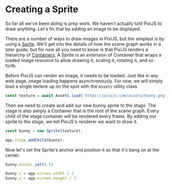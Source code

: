 # Creating a Sprite

So far all we've been doing is prep work. We haven't actually told PixiJS to draw anything. Let's fix that by adding an image to be displayed.

There are a number of ways to draw images in PixiJS, but the simplest is by using a [Sprite](https://pixijs.download/release/docs/PIXI.Sprite.html). We'll get into the details of how the scene graph works in a later guide, but for now all you need to know is that PixiJS renders a hierarchy of [Containers](https://pixijs.download/release/docs/PIXI.Container.html). A Sprite is an extension of Container that wraps a loaded image resource to allow drawing it, scaling it, rotating it, and so forth.

Before PixiJS can render an image, it needs to be loaded. Just like in any web page, image loading happens asynchronously. For now, we will simply load a single texture up on the spot with the `Assets` utility class.

```javascript
const texture = await Assets.load('https://pixijs.com/assets/bunny.png');
```

Then we need to create and add our new bunny sprite to the stage. The stage is also simply a Container that is the root of the scene graph. Every child of the stage container will be rendered every frame. By adding our sprite to the stage, we tell PixiJS's renderer we want to draw it.

```javascript
const bunny = new Sprite(texture);

app.stage.addChild(bunny);
```

Now let's set the Sprite's anchor and position it so that it's bang on at the center.

```javascript
bunny.anchor.set(0.5)

bunny.x = app.screen.width / 2
bunny.y = app.screen.height / 2
```
